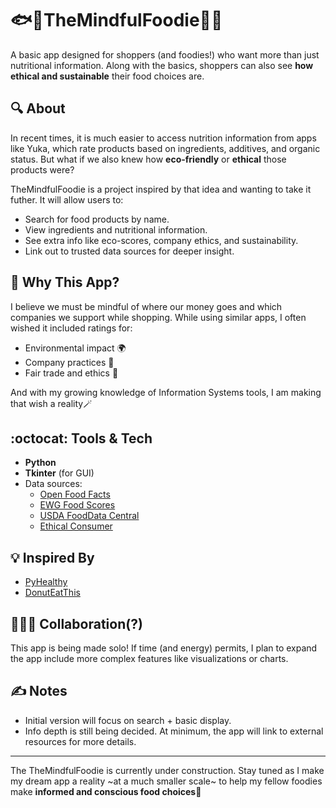 #  🐟🍗TheMindfulFoodie🥑🍿

A basic app designed for shoppers (and foodies!) who want more than just nutritional information. Along with the basics, shoppers can also see **how ethical and sustainable** their food choices are.

##  🔍 About

In recent times, it is much easier to access nutrition information from apps like Yuka, which rate products based on ingredients, additives, and organic status. But what if we also knew how **eco-friendly** or **ethical** those products were?

TheMindfulFoodie is a project inspired by that idea and wanting to take it futher. It will allow users to:

- Search for food products by name.
- View ingredients and nutritional information.
- See extra info like eco-scores, company ethics, and sustainability. 
- Link out to trusted data sources for deeper insight.

##  🤔 Why This App?

I believe we must be mindful of where our money goes and which companies we support while shopping. While using similar apps, I often wished it included ratings for:

- Environmental impact 🌍  
- Company practices 💼
- Fair trade and ethics 🤝 

And with my growing knowledge of Information Systems tools, I am making that wish a reality🪄

## :octocat: Tools & Tech

- **Python** 
- **Tkinter** (for GUI) 
- Data sources:  
  - [Open Food Facts](https://world.openfoodfacts.org)  
  - [EWG Food Scores](https://www.ewg.org/foodscores)  
  - [USDA FoodData Central](https://fdc.nal.usda.gov/)  
  - [Ethical Consumer](https://www.ethicalconsumer.org)

## 💡 Inspired By

- [PyHealthy](https://github.com/StaubDevLab/PyHealthy) 
- [DonutEatThis](https://github.com/michaelhtleung/DonutEatThis)

##  🧑‍🤝‍🧑 Collaboration(?)

This app is being made solo! If time (and energy) permits, I plan to expand the app include more complex features like visualizations or charts.

## ✍️ Notes

- Initial version will focus on search + basic display.
- Info depth is still being decided. At minimum, the app will link to external resources for more details.

---

The TheMindfulFoodie is currently under construction. Stay tuned as I make my dream app a reality ~at a much smaller scale~ to help my fellow foodies make **informed and conscious food choices**🫡
